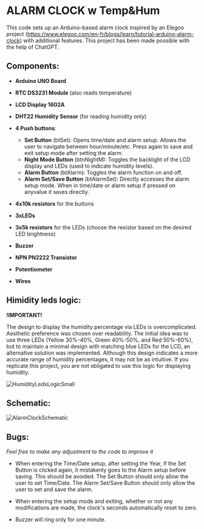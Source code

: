 # ALARM CLOCK w Temp&Hum

This code sets up an Arduino-based alarm clock inspired by an Elegoo project (https://www.elegoo.com/en-fr/blogs/learn/tutorial-arduino-alarm-clock) with additional features. This project has been made possible with the help of ChatGPT.

## Components:

- **Arduino UNO Board**
  
- **RTC DS3231 Module** (also reads temperature)
  
- **LCD Display 1602A**
  
- **DHT22 Humidity Sensor** (for reading humidity only)
  
- **4 Push buttons**:
    - **Set Button** (btSet): Opens time/date and alarm setup. Allows the user to navigate between hour/minute/etc. Press again to save and exit setup mode after setting the alarm.
    - **Night Mode Button** (btnNightM): Toggles the backlight of the LCD display and LEDs (used to indicate humidity levels).
    - **Alarm Button** (btAlarm): Toggles the alarm function on and off.
    - **Alarm Set/Save Button** (btAlarmSet): Directly accesses the alarm setup mode. When in time/date or alarm setup if pressed on anyvalue it saves directly.
      
- **4x10k resistors** for the buttons
  
- **3xLEDs**
  
- **3x5k resistors** for the LEDs (choose the resistor based on the desired LED brightness)
  
- **Buzzer**
  
- **NPN PN2222 Transistor**
  
- **Potentiometer**
  
- **Wires**

  

## Himidity leds logic:

**!IMPORTANT!** 

The design to display the humidity percentage via LEDs is overcomplicated. Aesthetic preference was chosen over readability. The initial idea was to use three LEDs (Yellow 30%-40%, Green 40%-50%, and Red 50%-60%), but to maintain a minimal design with matching blue LEDs for the LCD, an alternative solution was implemented. Although this design indicates a more accurate range of humidity percentages, it may not be as intuitive. If you replicate this project, you are not obligated to use this logic for displaying humidity.

![HumidityLedsLogicSmall](https://github.com/ivanprea/AlarmClock/assets/78477048/b64416f5-2de8-4b26-a354-be3a1e812d87)



## Schematic:

![AlarmClockSchematic](https://github.com/ivanprea/AlarmClock/assets/78477048/11613fd0-6c07-4829-9e22-0358411c37f3)


## Bugs:
*Feel free to make any adjustment to the code to improve it*

- When entering the Time/Date setup, after setting the Year, if the Set Button is clicked again, it mistakenly goes to the Alarm setup before saving. This should be avoided. The Set Button should only allow the user to set Time/Date. The Alarm Set/Save Button should only allow the user to set and save the alarm.

- When entering the setup mode and exiting, whether or not any modifications are made, the clock's seconds automatically reset to zero.

- Buzzer will ring only for one minute.
